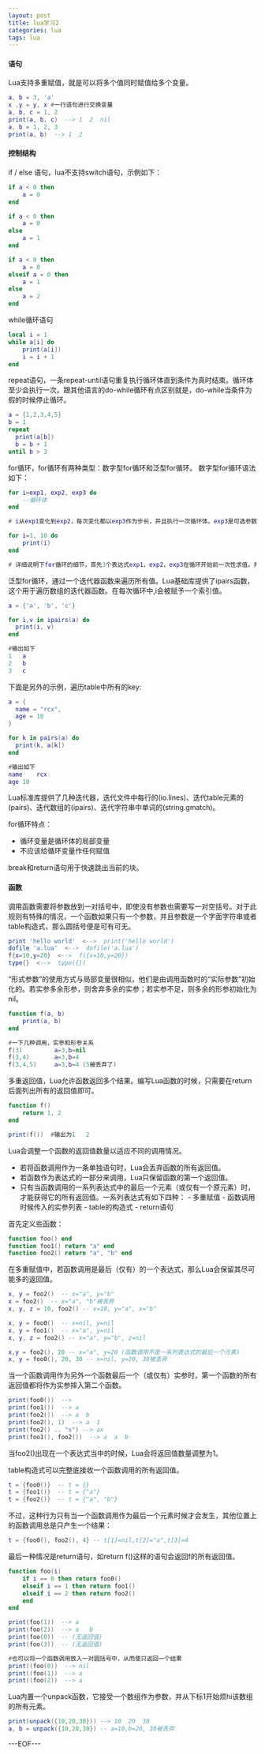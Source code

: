 ```yaml
---
layout: post
title: lua学习2
categories: lua
tags: lua
---
```


#### 语句

Lua支持多重赋值，就是可以将多个值同时赋值给多个变量。

```lua
a, b = 3, 'a'
x ,y = y, x #一行语句进行交换变量
a, b, c = 1, 2
print(a, b, c)  --> 1  2  nil
a, b = 1, 2, 3
print(a, b)  --> 1  2
```

#### 控制结构

if / else 语句，lua不支持switch语句，示例如下：

```lua
if a < 0 then
	a = 0
end

if a < 0 then
	a = 0
else
	a = 1
end

if a < 0 then
	a = 0
elseif a = 0 then
	a = 1
else
	a = 2
end
```

while循环语句

```lua
local i = 1
while a[i] do
	print(a[i])
    i = i + 1
end
```

repeat语句，一条repeat-until语句重复执行循环体直到条件为真时结束。循环体至少会执行一次。跟其他语言的do-while循环有点区别就是，do-while当条件为假的时候停止循环。

```lua
a = {1,2,3,4,5}
b = 1
repeat
  print(a[b])
  b = b + 1
until b > 3
```

for循环，for循环有两种类型：数字型for循环和泛型for循环。
数字型for循环语法如下：

```lua
for i=exp1, exp2, exp3 do
	--循环体
end

# i从exp1变化到exp2，每次变化都以exp3作为步长，并且执行一次循环体。exp3是可选参数，默认值为1。

for i=1, 10 do
	print(i)
end

# 详细说明下for循环的细节，首先3个表达式exp1，exp2，exp3在循环开始前一次性求值。并且变量i是局部变量，仅在循环体内可见。
```

泛型for循环，通过一个迭代器函数来遍历所有值。Lua基础库提供了ipairs函数，这个用于遍历数组的迭代器函数。在每次循环中,i会被赋予一个索引值。

```lua
a = {'a', 'b', 'c'}

for i,v in ipairs(a) do
  print(i, v)
end

#输出如下
1	a
2	b
3	c
```

下面是另外的示例，遍历table中所有的key:

```lua
a = {
  name = "rcx",
  age = 18
}

for k in pairs(a) do
  print(k, a[k])
end

#输出如下
name	rcx
age	18
```

Lua标准库提供了几种迭代器，迭代文件中每行的(io.lines)、迭代table元素的(pairs)、迭代数组的(ipairs)、迭代字符串中单词的(string.gmatch)。

for循环特点：
- 循环变量是循环体的局部变量
- 不应该给循环变量作任何赋值

break和return语句用于快速跳出当前的块。

#### 函数

调用函数需要将参数放到一对括号中，即使没有参数也需要写一对空括号。对于此规则有特殊的情况，一个函数如果只有一个参数，并且参数是一个字面字符串或者table构造式，那么圆括号便是可有可无。

```lua
print 'hello world'  <-->  print('hello world')
dofile 'a.lua'  <-->  dofile('a.lua')
f{x=10,y=20}  <-->  f({x=10,y=20})
type{}  <-->  type({})
```

“形式参数”的使用方式与局部变量很相似，他们是由调用函数时的“实际参数”初始化的。若实参多余形参，则舍弃多余的实参；若实参不足，则多余的形参初始化为nil。

```lua
function f(a, b)
	print(a, b)
end

#一下几种调用，实参和形参关系
f(3)         a=3,b=nil
f(3,4)       a=3,b=4
f(3,4,5)     a=3,b=4 (5被丢弃了)
```

多重返回值，Lua允许函数返回多个结果。编写Lua函数的时候，只需要在return后面列出所有的返回值即可。

```lua
function f()
	return 1, 2
end

print(f())  #输出为1   2
```

Lua会调整一个函数的返回值数量以适应不同的调用情况。

- 若将函数调用作为一条单独语句时，Lua会丢弃函数的所有返回值。
- 若函数作为表达式的一部分来调用，Lua只保留函数的第一个返回值。
- 只有当函数调用的一系列表达式中的最后一个元素（或仅有一个原元素）时，才能获得它的所有返回值。一系列表达式有如下四种：
      - 多重赋值
      - 函数调用时候传入的实参列表
      - table的构造式
      - return语句

首先定义些函数：

```lua
function foo() end
function foo1() return "a" end
function foo2() return "a", "b" end
```

在多重赋值中，若函数调用是最后（仅有）的一个表达式，那么Lua会保留其尽可能多的返回值。

```lua
x, y = foo2()  -- x="a", y="b"
x = foo2()  -- x="a", "b"被丢弃
x, y, z = 10, foo2() -- x=10, y="a", x="b"

x, y = foo0()  -- x=nil, y=nil
x, y = foo1()  -- x="a", y=nil
x, y, z = foo2() -- x="a", y="b", z=nil

x,y = foo2(), 20 -- x="a", y=20 (函数调用不是一系列表达式的最后一个元素)
x, y = foo0(), 20, 30 -- x=nil, y=20, 30被丢弃
```

当一个函数调用作为另外一个函数最后一个（或仅有）实参时，第一个函数的所有返回值都将作为实参摔入第二个函数。

```lua
print(foo0())  -->
print(foo1())  --> a
print(foo2())  --> a  b
print(foo2(), 1)  --> a  1
print(foo2() .. "x") --> ax
print(foo1(), foo2())  --> a  a  b
```

当foo2()出现在一个表达式当中的时候，Lua会将返回值数量调整为1。

table构造式可以完整底接收一个函数调用的所有返回值。

```lua
t = {foo0()}  -- t = {}
t = {foo1()}  -- t = {"a"}
t = {foo2()}  -- t = {"a", "b"}
```

不过，这种行为只有当一个函数调用作为最后一个元素时候才会发生，其他位置上的函数调用总是只产生一个结果：

```lua
t = {foo0(), foo2(), 4} -- t[1]=nil,t[2]="a",t[3]=4
```

最后一种情况是return语句，如return f()这样的语句会返回f的所有返回值。

```lua
function foo(i)
	if i == 0 then return foo0()
    elseif i == 1 then return foo1()
    elseif i == 2 then return foo2()
    end
end

print(foo(1))  --> a
print(foo(2))  --> a   b
print(foo(0))  -- (无返回值)
print(foo(3))  -- (无返回值)

#也可以将一个函数调用放入一对圆括号中，从而使只返回一个结果
print((foo(0))  --> nil
print((foo(1))  --> a
print((foo(2))  --> a
```

Lua内置一个unpack函数，它接受一个数组作为参数，并从下标1开始烦hi该数组的所有元素。

```lua
print(unpack({10,20,30})) --> 10  20  30
a, b = unpack({10,20,30}) -- a=10,b=20, 30被丢弃
```

---EOF---
